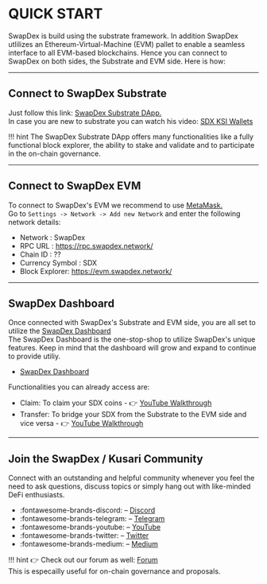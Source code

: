 # <b> QUICK START</b>

SwapDex is build using the substrate framework. In addition SwapDex utlilizes an Ethereum-Virtual-Machine (EVM) pallet to enable a seamless interface to all EVM-based blockchains.
Hence you can connect to SwapDex on both sides, the Substrate and EVM side. Here is how:

---
## <b>Connect to SwapDex Substrate</b>

Just follow this link: <a href="https://polkadot.js.org/apps/?rpc=wss%3A%2F%2Fws.swapdex.network#/accounts" target="_blank"> SwapDex Substrate DApp. </a><br>
In case you are new to substrate you can watch his video: <a href="https://www.youtube.com/watch?v=qM36ndMLn5o" target="_blank"> SDX KSI Wallets </a>

!!! hint
    The SwapDex Substrate DApp offers many functionalities like a fully functional block explorer, the ability to stake and validate and to participate in the on-chain governance.

---
## <b>Connect to SwapDex EVM</b>

To connect to SwapDex's EVM we recommend to use <a href="https://metamask.io/" target="_blank"> MetaMask. </a> <br>
Go to `Settings -> Network -> Add new Network` and enter the following network details:

- Network :  SwapDex
- RPC URL : https://rpc.swapdex.network/
- Chain ID : ??
- Currency Symbol : SDX
- Block Explorer: https://evm.swapdex.network/

---
## <b>SwapDex Dashboard</b>

Once connected with SwapDex's Substrate and EVM side, you are all set to utilize the <a href="https://app.swapdex.network/#/" target="_blank">SwapDex Dashboard</a> <br>
The SwapDex Dashboard is the one-stop-shop to utilize SwapDex's unique features. Keep in mind that the dashboard will grow and expand to continue to provide utiliy.<br>

- <a href="https://app.swapdex.network/#/" target="_blank">SwapDex Dashboard</a>

Functionalities you can already access are:

- Claim: To claim your SDX coins - :point_right: <a href="https://youtu.be/lPRF43-9IGU" target="_blank">YouTube Walkthrough</a>
- Transfer: To bridge your SDX from the Substrate to the EVM side and vice versa - :point_right: <a href="https://youtu.be/oZM_EoZgCAo" target="_blank">YouTube Walkthrough</a>

---
## <b>Join the SwapDex / Kusari Community</b>

Connect with an outstanding and helpful community whenever you feel the need to ask questions, discuss topics or simply hang out with like-minded DeFi enthusiasts. <br>

- :fontawesome-brands-discord: – <a href="https://discord.gg/NxxaU3Xf" target="_blank">Discord</a>
- :fontawesome-brands-telegram: – <a href="https://t.me/officialswapdexgroup" target="_blank">Telegram</a>
- :fontawesome-brands-youtube: – <a href="https://www.youtube.com/channel/UCSeVQXDI3kdDS_U0gWBgmgQ" target="_blank">YouTube</a>
- :fontawesome-brands-twitter: – <a href="https://twitter.com/swapdexo" target="_blank">Twitter</a>
- :fontawesome-brands-medium: – <a href="https://swapdex.medium.com/" target="_blank">Medium</a>

!!! hint
    :point_right: Check out our forum as well: <a href="https://forum.swapdex.network/" target="_blank">Forum</a> <br>
    This is especailly useful for on-chain governance and proposals.




